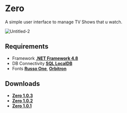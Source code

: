 # Zero
A simple user interface to manage TV Shows that u watch.

![Untitled-2](https://user-images.githubusercontent.com/46932317/218414384-98b14671-4bf5-43fa-87ce-6876397e7211.png)

## Requirements
* Framework **[.NET Framework 4.8](https://dotnet.microsoft.com/en-us/download/dotnet-framework/thank-you/net48-offline-installer)**
* DB Connectivity **[SQL LocalDB](https://download.microsoft.com/download/7/c/1/7c14e92e-bdcb-4f89-b7cf-93543e7112d1/SqlLocalDB.msi)**
* Fonts **[Russo One](https://fonts.google.com/specimen/Russo+One)**, **[Orbitron](https://fonts.google.com/specimen/Orbitron)**


## Downloads
* **[Zero 1.0.3](https://github.com/Pahasara/Zero/releases/download/Zero_v1.0.3/bin.zip)**
* **[Zero 1.0.2](https://github.com/Pahasara/Zero/releases/download/Zero_v1.0.2/bin.zip)**
* **[Zero 1.0.1](https://github.com/Pahasara/Zero/releases/download/Zero_v1.0.1/bin.zip)**
